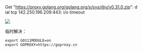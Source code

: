 Get "https://proxy.golang.org/golang.org/x/sys/@v/v0.31.0.zip": d  
ial tcp 142.250.196.209:443: i/o timeout

![](https://typora-birdy.oss-cn-guangzhou.aliyuncs.com/20250501190202648.png)


临时解决：
```shell
export GO111MODULE=on
export GOPROXY=https://goproxy.cn
```